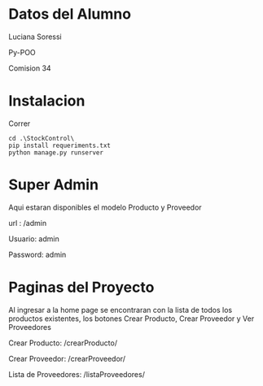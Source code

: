 # Datos del Alumno
Luciana Soressi

Py-POO

Comision 34

# Instalacion
Correr 
```
cd .\StockControl\
pip install requeriments.txt
python manage.py runserver
```

# Super Admin
Aqui estaran disponibles el modelo Producto y Proveedor

url : /admin

Usuario: admin

Password: admin


# Paginas del Proyecto
Al ingresar a la home page se encontraran con la lista de todos los productos existentes, los botones 
Crear Producto, Crear Proveedor y Ver Proveedores

Crear Producto: /crearProducto/

Crear Proveedor: /crearProveedor/

Lista de Proveedores: /listaProveedores/


